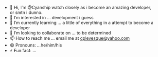 - 👋 Hi, I’m @Cyanship watch closely as i become an amazing developer, or smtn i dunno.
- 👀 I’m interested in ... development i guess
- 🌱 I’m currently learning ... a little of everything in a attempt to become a developer
- 💞️ I’m looking to collaborate on ... to be determined
- 📫 How to reach me ... email me at cplevesque@yahoo.com 
- 😄 Pronouns: ...he/him/his
- ⚡ Fun fact: ... <insert funny fact here>

<!---
Cyanship/Cyanship is a ✨ special ✨ repository because its `README.md` (this file) appears on your GitHub profile.
You can click the Preview link to take a look at your changes.
--->
